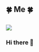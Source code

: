 ## 🍀 Me 🍀
## <img src="https://img.shields.io/badge/{hyeji yoon}-{pink}?style={plastic}"/>

### Hi there 👋
